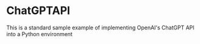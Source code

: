 # ChatGPTAPI
This is a standard sample example of implementing OpenAI's ChatGPT API into a Python environment
